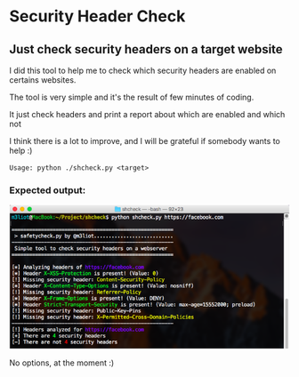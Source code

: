 # Security Header Check
## Just check security headers on a target website

I did this tool to help me to check which security headers are enabled on certains websites.

The tool is very simple and it's the result of few minutes of coding.

It just check headers and print a report about which are enabled and which not

I think there is a lot to improve, and I will be grateful if somebody wants to help :)

```
Usage: python ./shcheck.py <target>
```
### Expected output:
<p align="center">
<img src="screenshot.png" alt="Output on Facebook" />
</p>
No options, at the moment :)

